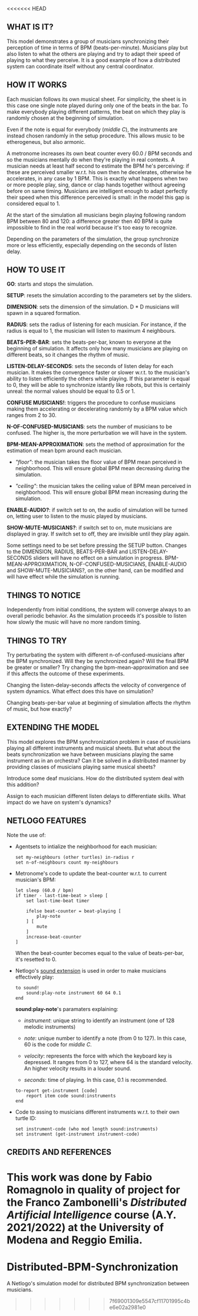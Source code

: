 <<<<<<< HEAD
## WHAT IS IT?

This model demonstrates a group of musicians synchronizing their perception of time in terms of BPM (beats-per-minute). Musicians play but also listen to what the others are playing and try to adapt their speed of playing to what they perceive. It is a good example of how a distributed system can coordinate itself without any central coordinator.

## HOW IT WORKS

Each musician follows its own musical sheet. For simplicity, the sheet is in this case one single note played during only one of the beats in the bar. To make everybody playing different patterns, the beat on which they play is randomly chosen at the beginning of simulation. 

Even if the note is equal for everybody (_middle C_), the instruments are instead chosen randomly in the setup procedure. This allows music to be etherogeneus, but also armonic.

A metronome increases its own beat counter every 60.0 / BPM seconds and so the musicians mentally do when they're playing in real contexts. A musician needs at least half second to estimate the BPM he's perceiving: if these are perceived smaller w.r.t. his own then he decelerates, otherwise he accelerates, in any case by 1 BPM. 
This is exactly what happens when two or more people play, sing, dance or clap hands together without agreeing before on same timing. Musicians are intelligent enough to adapt perfectly their speed when this difference perceived is small: in the model this gap is considered equal to 1.

At the start of the simulation all musicians begin playing following random BPM between 80 and 120: a difference greater then 40 BPM is quite impossible to find in the real world because it's too easy to recognize. 

Depending on the parameters of the simulation, the group synchronize more or less efficiently, especially depending on the seconds of listen delay.

## HOW TO USE IT

**GO**: starts and stops the simulation.

**SETUP**: resets the simulation according to the parameters set by the sliders.

**DIMENSION**: sets the dimension of the simulation. D * D musicians will spawn in a squared formation.

**RADIUS**: sets the radius of listening for each musician. For instance, if the radius is equal to 1, the musician will listen to maximum 4 neighbours.

**BEATS-PER-BAR**: sets the beats-per-bar, known to everyone at the beginning of simulation. It affects only how many musicians are playing on different beats, so it changes the rhythm of music.

**LISTEN-DELAY-SECONDS**: sets the seconds of listen delay for each musician. It makes the convergence faster or slower w.r.t. to the musician's ability to listen efficiently the others while playing. If this parameter is equal to 0, they will be able to synchronize istantly like robots, but this is certainly unreal: the normal values should be equal to 0.5 or 1.

**CONFUSE MUSICIANS!**: triggers the procedure to confuse musicians making them accelerating or decelerating randomly by a BPM value which ranges from 2 to 30.

**N-OF-CONFUSED-MUSICIANS**: sets the number of musicians to be confused. The higher is, the more perturbation we will have in the system.

**BPM-MEAN-APPROXIMATION**: sets the method of approximation for the estimation of mean bpm around each musician.

- _"floor"_: the musician takes the floor value of BPM mean perceived in neighborhood. This will ensure global BPM mean decreasing during the simulation.

- _"ceiling"_: the musician takes the ceiling value of BPM mean perceived in neighborhood. This will ensure global BPM mean increasing during the simulation.

**ENABLE-AUDIO?**: if switch set to on, the audio of simulation will be turned on, letting user to listen to the music played by musicians.

**SHOW-MUTE-MUSICIANS?**: if switch set to on, mute musicians are displayed in gray. If switch set to off, they are invisible until they play again.

Some settings need to be set before pressing the SETUP button. Changes to the DIMENSION, RADIUS, BEATS-PER-BAR and LISTEN-DELAY-SECONDS sliders will have no effect on a simulation in progress.
BPM-MEAN-APPROXIMATION, N-OF-CONFUSED-MUSICIANS, ENABLE-AUDIO and SHOW-MUTE-MUSICIANS?, on the other hand, can be modified and will have effect while the simulation is running.

## THINGS TO NOTICE

Independently from initial conditions, the system will converge always to an overall periodic behavior. As the simulation proceeds it's possible to listen how slowly the music will have no more random timing.

## THINGS TO TRY

Try perturbating the system with different n-of-confused-musicians after the BPM synchronized. Will they be synchronized again? Will the final BPM be greater or smaller?
Try changing the bpm-mean-approximation and see if this affects the outcome of these experiments.

Changing the listen-delay-seconds affects the velocity of convergence of system dynamics. What effect does this have on simulation?

Changing beats-per-bar value at beginning of simulation affects the rhythm of music, but how exactly?

## EXTENDING THE MODEL

This model explores the BPM synchronization problem in case of musicians playing all different instruments and musical sheets. 
But what about the beats synchronization we have between musicians playing the same instrument as in an orchestra? Can it be solved in a distributed manner by providing classes of musicians playing same musical sheets?

Introduce some deaf musicians. How do the distributed system deal with this addition?

Assign to each musician different listen delays to differentiate skills. What impact do we have on system's dynamics?

## NETLOGO FEATURES

Note the use of:

- Agentsets to intialize the neighborhood for each musician:

	```  
	set my-neighbours (other turtles) in-radius r 	
	set n-of-neighbours count my-neighbours
	```

- Metronome's code to update the beat-counter w.r.t. to current musician's BPM:
	
	```
	let sleep (60.0 / bpm)
  	if timer - last-time-beat > sleep [
    	set last-time-beat timer

    	ifelse beat-counter = beat-playing [
      		play-note
    	] [
      		mute
    	]	
    	increase-beat-counter
  	]
	```
  
  	When the beat-counter becomes equal to the value of beats-per-bar, it's resetted to 0.

- Netlogo's [sound extension](https://ccl.northwestern.edu/netlogo/docs/sound.html) is used in order to make musicians effectively play:

	```
	to sound!
  		sound:play-note instrument 60 64 0.1
	end
	```

	**sound:play-note**'s paramaters explaining:
	
	- *instrument*: unique string to identify an instrument (one of 128 melodic instruments) 
        
	- *note*: unique number to identify a note (from 0 to 127). In this case, 60 is the code for _middle C_.
         
	- *velocity*: represents the force with which the keyboard key is depressed. It ranges from 0 to 127, where 64 is the standard velocity. An higher velocity results in a louder sound.

	- *seconds*: time of playing. In this case, 0.1 is recommended.

	```
	to-report get-instrument [code]
  		report item code sound:instruments
	end
	```

- Code to assing to musicians different instruments w.r.t. to their own turtle ID:

	```
	set instrument-code (who mod length sound:instruments)
  	set instrument (get-instrument instrument-code)
	```

## CREDITS AND REFERENCES

This work was done by Fabio Romagnolo in quality of project for the Franco Zambonelli's _Distributed Artificial Intelligence_ course (A.Y. 2021/2022) at the University of Modena and Reggio Emilia.
=======
# Distributed-BPM-Synchronization
A Netlogo's simulation model for distributed BPM synchronization between musicians. 
>>>>>>> 7f69001309e5547cf11701995c4be6e02a2981e0
